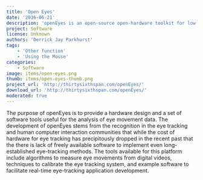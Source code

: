 ```yaml
---
title: 'Open Eyes'
date: '2016-06-21'
description: 'openEyes is an open-source open-hardware toolkit for low-cost real-time eye tracking.'
project: Software
license: Unknown
authors: 'Derrick Jay Parkhurst'
tags:
    - 'Other function'
    - 'Using the Mouse'
categories:
    - Software
image: items/open-eyes.png
thumb: items/open-eyes-thumb.png
project_url: 'http://thirtysixthspan.com/openEyes/'
download_url: 'http://thirtysixthspan.com/openEyes/'
moderated: true
---
```

The purpose of openEyes is to provide a hardware design and a set of software tools useful for the analysis of eye movement data. The development of openEyes stems from the recognition in the eye tracking and human computer interaction communities that while the cost of hardware for eye tracking has precipitously dropped in the recent past that the there is lack of freely available software to implement even long-established eye-tracking methods. The tools available for this platform include algorithms to measure eye movements from digital videos, techniques to calibrate the eye tracking system, and example software to facilitate real-time eye-tracking application development.